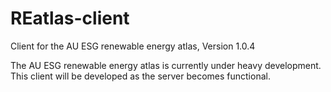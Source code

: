 REatlas-client
==============

Client for the AU ESG renewable energy atlas,
Version 1.0.4



The AU ESG renewable energy atlas is currently under heavy development.
This client will be developed as the server becomes functional.

